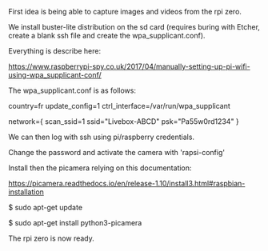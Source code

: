 First idea is being able to capture images and videos from the rpi zero.

We install buster-lite distribution on the sd card (requires buring with Etcher, create a blank ssh file and create the wpa_supplicant.conf).

Everything is describe here:

https://www.raspberrypi-spy.co.uk/2017/04/manually-setting-up-pi-wifi-using-wpa_supplicant-conf/

The wpa_supplicant.conf is as follows:

country=fr
update_config=1
ctrl_interface=/var/run/wpa_supplicant

network={
 scan_ssid=1
 ssid="Livebox-ABCD"
 psk="Pa55w0rd1234"
}


We can then log with ssh using pi/raspberry credentials.

Change the password and activate the camera with 'rapsi-config'

Install then the picamera relying on this documentation:

https://picamera.readthedocs.io/en/release-1.10/install3.html#raspbian-installation


$ sudo apt-get update

$ sudo apt-get install python3-picamera


The rpi zero is now ready.


